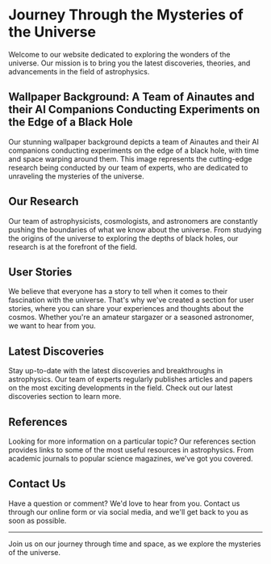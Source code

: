 <!--font:Inter-->

# Journey Through the Mysteries of the Universe

Welcome to our website dedicated to exploring the wonders of the universe. Our mission is to bring you the latest discoveries, theories, and advancements in the field of astrophysics. 

## Wallpaper Background: A Team of Ainautes and their AI Companions Conducting Experiments on the Edge of a Black Hole

Our stunning wallpaper background depicts a team of Ainautes and their AI companions conducting experiments on the edge of a black hole, with time and space warping around them. This image represents the cutting-edge research being conducted by our team of experts, who are dedicated to unraveling the mysteries of the universe.

## Our Research

Our team of astrophysicists, cosmologists, and astronomers are constantly pushing the boundaries of what we know about the universe. From studying the origins of the universe to exploring the depths of black holes, our research is at the forefront of the field.

## User Stories

We believe that everyone has a story to tell when it comes to their fascination with the universe. That's why we've created a section for user stories, where you can share your experiences and thoughts about the cosmos. Whether you're an amateur stargazer or a seasoned astronomer, we want to hear from you.

## Latest Discoveries

Stay up-to-date with the latest discoveries and breakthroughs in astrophysics. Our team of experts regularly publishes articles and papers on the most exciting developments in the field. Check out our latest discoveries section to learn more.

## References

Looking for more information on a particular topic? Our references section provides links to some of the most useful resources in astrophysics. From academic journals to popular science magazines, we've got you covered.

## Contact Us

Have a question or comment? We'd love to hear from you. Contact us through our online form or via social media, and we'll get back to you as soon as possible.

---

Join us on our journey through time and space, as we explore the mysteries of the universe.

<!--

Write me content for website with wallpaper which alt text is:

"A team of Ainautes and their AI companions conducting experiments on the edge of a black hole, with time and space warping around them."

The name/title of the page should not be 1:1 copy of the alt text but rather a real content of the website which is using this wallpaper.

- Use markdown format 
- Start with heading
- Heading should be short and concise
- The content should look like a real website 
- The website should not be about the wallpaper, wallpaper is just a related background
- Heading should be contain work "wallpaper" or "background"
- Include real sections like references, contact, user stories, etc. use things relevant to the page purpose.
- Feel free to use structure like headings, bullets, numbering, blockquotes, paragraphs, horizontal lines, etc.
- You can use formatting like bold or _italic_
- You can include UTF-8 emojis
- Links should be only #hash anchors (and you can refer to the document itself)
- Do not include images


---


# Exploring the Mysteries of the Universe: A Journey Through Time and Space

Welcome to our website dedicated to exploring the wonders of the universe. Our mission is to bring you the latest discoveries, theories, and advancements in the field of astrophysics. 

## Wallpaper Background: A Team of Ainautes and their AI Companions Conducting Experiments on the Edge of a Black Hole

Our stunning wallpaper background depicts a team of Ainautes and their AI companions conducting experiments on the edge of a black hole, with time and space warping around them. This image represents the cutting-edge research being conducted by our team of experts, who are dedicated to unraveling the mysteries of the universe.

## Our Research

Our team of astrophysicists, cosmologists, and astronomers are constantly pushing the boundaries of what we know about the universe. From studying the origins of the universe to exploring the depths of black holes, our research is at the forefront of the field.

## User Stories

We believe that everyone has a story to tell when it comes to their fascination with the universe. That's why we've created a section for user stories, where you can share your experiences and thoughts about the cosmos. Whether you're an amateur stargazer or a seasoned astronomer, we want to hear from you.

## Latest Discoveries

Stay up-to-date with the latest discoveries and breakthroughs in astrophysics. Our team of experts regularly publishes articles and papers on the most exciting developments in the field. Check out our latest discoveries section to learn more.

## References

Looking for more information on a particular topic? Our references section provides links to some of the most useful resources in astrophysics. From academic journals to popular science magazines, we've got you covered.

## Contact Us

Have a question or comment? We'd love to hear from you. Contact us through our online form or via social media, and we'll get back to you as soon as possible.

---

Join us on our journey through time and space, as we explore the mysteries of the universe.


---


Write me a Google font which is best fitting for the website.

Pick from the list:
- Montserrat
- Alegreya
- Lato
- Barlow Condensed
- IBM Plex Sans
- Poppins
- Inter
- Exo 2
- Roboto
- Futura
- Dancing Script
- Open Sans
- Cormorant Garamond
- Creepster
- Playfair Display
- Cabin
- Cinzel
- Raleway
- Orbitron
- Lobster
- Cinzel Decorative
- Great Vibes


Write just the font name nothing else.


---


Inter

-->

